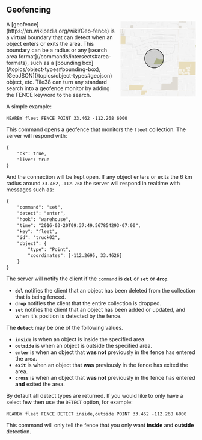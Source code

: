 <!--
layout:  index.html
title:   Geofencing - Tile38
class:   topic
-->

Geofencing
---

<img src="/assets/img/geofence.gif" width="200" height="200" border="0" alt="Geofence animation" align="right" style="margin-left: 10px" class="side-img">
A [geofence](https://en.wikipedia.org/wiki/Geo-fence) is a virtual boundary that can detect when an object enters or exits the area. This boundary can be a radius or any [search area format](/commands/intersects#area-formats), such as a [bounding box](/topics/object-types#bounding-box), [GeoJSON](/topics/object-types#geojson) object, etc. Tile38 can turn any standard search into a geofence monitor by adding the FENCE keyword to the search. 
<br clear="all">

A simple example:

```tile38
NEARBY fleet FENCE POINT 33.462 -112.268 6000
```

This command opens a geofence that monitors the `fleet` collection. The server will respond with:

```tile38-json
{ 
    "ok": true,
    "live": true
}
```

And the connection will be kept open. If any object enters or exits the 6 km radius around `33.462,-112.268` the server will respond in realtime with messages such as:

```tile38-json
{
    "command": "set",
    "detect": "enter",
    "hook": "warehouse",
    "time": "2016-03-20T09:37:49.567854293-07:00",
    "key": "fleet",
    "id": "truck02",
    "object": {
        "type": "Point",
        "coordinates": [-112.2695, 33.4626]
    }
}
```

The server will notify the client if the `command` is **`del`** or **`set`** or **`drop`**. 

- **`del`** notifies the client that an object has been deleted from the collection that is being fenced.
- **`drop`** notifies the client that the entire collection is dropped.
- **`set`** notifies the client that an object has been added or updated, and when it's position is detected by the fence.

<a name="detect"></a>
The **`detect`** may be one of the following values.

- **`inside`** is when an object is inside the specified area.
- **`outside`** is when an object is outside the specified area.
- **`enter`** is when an object that **was not** previously in the fence has entered the area.
- **`exit`** is when an object that **was** previously in the fence has exited the area.
- **`cross`** is when an object that **was not** previously in the fence has entered **and** exited the area.

By default **all** detect types are returned. If you would like to only have a select few then use the `DETECT` option, for example:

```tile38
NEARBY fleet FENCE DETECT inside,outside POINT 33.462 -112.268 6000
```

This command will only tell the fence that you only want **inside** and **outside** detection.



